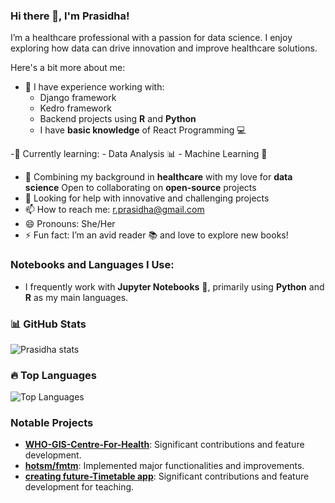 ### Hi there 👋, I'm Prasidha!

I’m a healthcare professional with a passion for data science. I enjoy exploring how data can drive innovation and improve healthcare solutions. 

Here's a bit more about me:

- 🔭 I have experience working with:
  - Django framework
  - Kedro framework
  - Backend projects using **R** and **Python**
  -  I have **basic knowledge** of React Programming 💻
    
-🌱 Currently learning:
    - Data Analysis 📊
    - Machine Learning 🤖
    
- 👯 Combining my background in **healthcare** with my love for **data science** Open to collaborating on **open-source** projects
- 🤔 Looking for help with innovative and challenging projects
- 📫 How to reach me: r.prasidha@gmail.com
- 😄 Pronouns: She/Her
- ⚡ Fun fact: I’m an avid reader 📚 and love to explore new books!

### Notebooks and Languages I Use:

- I frequently work with **Jupyter Notebooks** 📝, primarily using **Python** and **R** as my main languages.

### 📊 GitHub Stats
![Prasidha stats](https://github-readme-stats.vercel.app/api?username=prasidha1&show_icons=true&theme=radical&count_private=true&include_all_commits=true)


### 🔥 Top Languages
![Top Languages](https://github-readme-stats.vercel.app/api/top-langs/?username=prasidha1&layout=compact&theme=radical&count_private=true)

### Notable Projects
- **[WHO-GIS-Centre-For-Health](https://github.com/GIS-Centre-For-Health/data-pipeline-tool)**: Significant contributions and feature development.
- **[hotsm/fmtm](https://github.com/hotosm/fmtm)**: Implemented major functionalities and improvements.
- **[creating future-Timetable app](https://github.com/creatingfutures/Timetable-1)**: Significant contributions and feature development for teaching.


